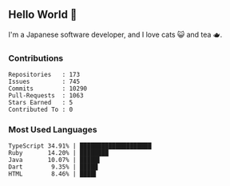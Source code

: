 ## Hello World 👋

I'm a Japanese software developer, and I love cats 😺 and tea 🫖.

### Contributions

    Repositories   : 173
    Issues         : 745
    Commits        : 10290
    Pull-Requests  : 1063
    Stars Earned   : 5
    Contributed To : 0

### Most Used Languages

    TypeScript 34.91% | ████████████████████
    Ruby       14.20% | ████████
    Java       10.07% | █████▌
    Dart        9.35% | █████
    HTML        8.46% | ████▌
